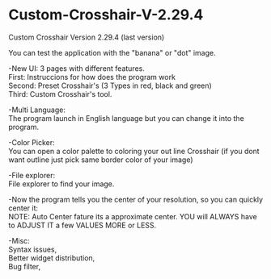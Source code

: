 # Custom-Crosshair-V-2.29.4
Custom Crosshair Version 2.29.4 (last version)

You can test the application with the "banana" or "dot" image.

-New UI:
  3 pages with different features.                                                                                        
    First:  Instruccions for how does the program work                                                            
    Second: Preset Crosshair's (3 Types in red, black and green)                                                          
    Third:  Custom Crosshair's tool.
    
-Multi Language:                                                                                                  
  The program launch in English language but you can change it into the program.
  
-Color Picker:                                                                                                    
  You can open a color palette to coloring your out line Crosshair (if you dont want outline just pick same         border color of your image) 
  
-File explorer:                                                                                                   
  File explorer to find your image. 
  
-Now the program tells you the center of your resolution, so you can quickly center it:                               
  NOTE: Auto Center fature its a approximate center. 
  YOU will ALWAYS have to ADJUST IT a few VALUES MORE or LESS.
  
-Misc:                                                                                                                
  Syntax issues,                                                                                                          
  Better widget distribution,                                                                                       
  Bug filter,
  
